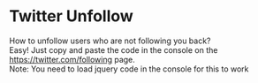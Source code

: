 # Twitter Unfollow

How to unfollow users who are not following you back?</br>
Easy! Just copy and paste the code in the console on the https://twitter.com/following page.</br>
Note: You need to load jquery code in the console for this to work
